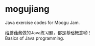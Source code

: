 # mogujiang
Java exercise codes for Moogu Jam.

给蘑菇酱做的Java练习题，都是基础概念哟！<br>
Basics of Java programming.
